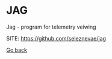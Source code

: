 # JAG
 
 Jag - program for telemetry veiwing
 
 SITE: https://github.com/seleznevae/jag

 [Go back](https://portable-linux-apps.github.io/apps.html)
